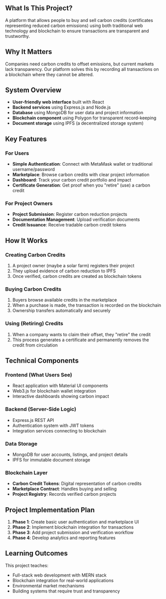 ## What Is This Project?
A platform that allows people to buy and sell carbon credits (certificates representing reduced carbon emissions) using both traditional web technology and blockchain to ensure transactions are transparent and trustworthy.

## Why It Matters
Companies need carbon credits to offset emissions, but current markets lack transparency. Our platform solves this by recording all transactions on a blockchain where they cannot be altered.

## System Overview

- **User-friendly web interface** built with React
- **Backend services** using Express.js and Node.js
- **Database** using MongoDB for user data and project information
- **Blockchain component** using Polygon for transparent record-keeping
- **Document storage** using IPFS (a decentralized storage system)

## Key Features

### For Users
- **Simple Authentication**: Connect with MetaMask wallet or traditional username/password
- **Marketplace**: Browse carbon credits with clear project information
- **Dashboard**: Track your carbon credit portfolio and impact
- **Certificate Generation**: Get proof when you "retire" (use) a carbon credit

### For Project Owners
- **Project Submission**: Register carbon reduction projects
- **Documentation Management**: Upload verification documents
- **Credit Issuance**: Receive tradable carbon credit tokens


## How It Works

### Creating Carbon Credits
1. A project owner (maybe a solar farm) registers their project
2. They upload evidence of carbon reduction to IPFS
3. Once verified, carbon credits are created as blockchain tokens

### Buying Carbon Credits
1. Buyers browse available credits in the marketplace
2. When a purchase is made, the transaction is recorded on the blockchain
3. Ownership transfers automatically and securely

### Using (Retiring) Credits
1. When a company wants to claim their offset, they "retire" the credit
2. This process generates a certificate and permanently removes the credit from circulation

## Technical Components

### Frontend (What Users See)
- React application with Material UI components
- Web3.js for blockchain wallet integration
- Interactive dashboards showing carbon impact

### Backend (Server-Side Logic)
- Express.js REST API
- Authentication system with JWT tokens
- Integration services connecting to blockchain

### Data Storage
- MongoDB for user accounts, listings, and project details
- IPFS for immutable document storage

### Blockchain Layer
- **Carbon Credit Tokens**: Digital representation of carbon credits
- **Marketplace Contract**: Handles buying and selling
- **Project Registry**: Records verified carbon projects

## Project Implementation Plan

1. **Phase 1**: Create basic user authentication and marketplace UI
2. **Phase 2**: Implement blockchain integration for transactions
3. **Phase 3**: Add project submission and verification workflow
4. **Phase 4**: Develop analytics and reporting features

## Learning Outcomes

This project teaches:
- Full-stack web development with MERN stack
- Blockchain integration for real-world applications
- Environmental market mechanisms
- Building systems that require trust and transparency


























































































































<!-- # Carbon Credit Trading Platform System Design

A comprehensive system architecture for a Web3-based carbon credit trading platform that combines MERN stack with blockchain technology to ensure transparency, security, and eliminate fraud in carbon credit markets.

## Core Architecture Overview

The system follows a hybrid architecture with centralized components (MERN) handling user experience and business logic, while decentralized components (blockchain) ensure transparency and immutability of carbon credit transactions.

### System Layers

1. **Presentation Layer** - React.js frontend
2. **Application Layer** - Express.js API services
3. **Data Layer** - MongoDB for off-chain data
4. **Blockchain Layer** - Polygon network with Solidity smart contracts
5. **Storage Layer** - IPFS for decentralized document storage
6. **Indexing Layer** - The Graph Protocol for blockchain data querying
7. **Integration Layer** - Oracle services connecting on-chain and off-chain data

## Detailed Component Architecture

### Presentation Layer

The frontend architecture consists of:

- **Authentication Module**: Handles wallet-based authentication (MetaMask, WalletConnect) and traditional authentication
- **Marketplace Module**: Interface for browsing, buying, and selling carbon credits
- **Project Submission Portal**: For project developers to register new carbon reduction initiatives
- **Verification Dashboard**: For auditors to review and verify carbon projects
- **Portfolio Management**: For users to track owned and retired carbon credits
- **Analytics Dashboard**: Visualizations of market trends and carbon impact
- **Admin Panel**: For platform governance and management


### Application Layer

The backend consists of microservices:

- **Authentication Service**: Manages user identity and access control
- **Project Service**: Handles carbon project registration and management
- **Verification Service**: Manages the verification workflow for carbon projects
- **Marketplace Service**: Handles order matching and transaction processing
- **Analytics Service**: Processes and serves market and impact data
- **Notification Service**: Manages alerts and communications
- **Blockchain Integration Service**: Bridges between API and smart contracts
- **IPFS Integration Service**: Manages decentralized document storage
- **Oracle Service**: Provides external data to smart contracts


### Data Layer

MongoDB database collections:

- **Users**: Stores user profiles, credentials, and KYC information
- **Projects**: Stores carbon project details and verification status
- **Verifications**: Tracks verification processes and auditor reports
- **Transactions**: Records off-chain transaction details
- **Documents**: Metadata for documents stored on IPFS
- **Analytics**: Aggregated data for reporting and analysis
- **Settings**: Platform configuration and parameters


### Blockchain Layer

Smart contract architecture:

- **Carbon Credit Token Contract**: ERC-1155 implementation for carbon credits with metadata
- **Project Registry Contract**: Stores verified carbon project information
- **Marketplace Contract**: Handles buying, selling, and trading of carbon credits
- **Verification Contract**: Manages the verification process and auditor approvals
- **Retirement Contract**: Handles permanent retirement of carbon credits
- **Governance Contract**: For decentralized governance of the platform
- **Oracle Contract**: Interfaces with Chainlink for external data


### Storage Layer

IPFS architecture for decentralized storage:

- **Project Documentation**: Technical specifications, methodologies, and impact assessments
- **Verification Reports**: Auditor reports and verification evidence
- **Metadata Storage**: Carbon credit metadata including project details and impact metrics
- **Certificate Storage**: Generated certificates for retired carbon credits
- **Pinning Service**: Ensures persistence of critical documents


### Indexing Layer

The Graph Protocol implementation:

- **Carbon Credit Subgraph**: Indexes token transfers and ownership
- **Project Subgraph**: Indexes project registrations and updates
- **Marketplace Subgraph**: Indexes buy/sell orders and completed trades
- **Verification Subgraph**: Indexes verification events and status changes
- **Retirement Subgraph**: Indexes credit retirement events


## Data Flow Architecture

### Project Registration Flow

1. Project developer submits project details and documentation via frontend
2. Application layer validates submission and stores in MongoDB
3. Documents are uploaded to IPFS with references stored in MongoDB
4. Project metadata is registered on the blockchain via the Project Registry Contract
5. The Graph indexes the new project data for efficient querying

### Verification Flow

1. Verifiers access project details and documentation via the verification dashboard
2. Verification process is tracked in MongoDB with status updates
3. Verification reports are uploaded to IPFS
4. Upon successful verification, the Verification Contract updates the project status
5. Carbon credit tokens are minted on the blockchain via the Carbon Credit Token Contract
6. The Graph indexes the verification event and token minting

### Trading Flow

1. Sellers list carbon credits on the marketplace with pricing information
2. Listing information is stored on the Marketplace Contract
3. Buyers browse available credits via the frontend, which queries The Graph
4. Purchase transactions are executed on the Marketplace Contract
5. Token ownership is transferred on the Carbon Credit Token Contract
6. Transaction details are indexed by The Graph and stored in MongoDB
7. Notifications are sent to both parties

### Retirement Flow

1. Credit owner initiates retirement via the frontend
2. Retirement transaction is executed on the Retirement Contract
3. Tokens are burned on the Carbon Credit Token Contract
4. Retirement certificate is generated and stored on IPFS
5. Retirement event is indexed by The Graph
6. Retirement records are updated in MongoDB

## Security Architecture

### Authentication Security

- Wallet-based authentication using Ethereum signatures
- JWT tokens for API authentication with short expiration
- Multi-factor authentication for administrative functions
- Role-based access control system
- Session management with secure cookie policies


### Smart Contract Security

- Formal verification of critical contract functions
- Multiple independent security audits
- Upgradeable proxy pattern for contract improvements
- Emergency pause functionality for critical issues
- Multi-signature requirements for administrative functions
- Rate limiting and gas optimization


### API Security

- Rate limiting and request throttling
- Input validation and sanitization
- HTTPS with certificate pinning
- API key rotation policies
- IP-based access controls for admin functions
- Comprehensive logging and monitoring


### Data Security

- Encryption of sensitive data at rest
- Secure key management using HSM or cloud key management services
- Regular security scans and penetration testing
- GDPR and regulatory compliance measures
- Regular backup procedures with encryption


## Scalability Architecture

### Horizontal Scaling

- Containerized microservices with Kubernetes orchestration
- Stateless API design for easy replication
- Load balancing across multiple regions
- Auto-scaling based on traffic patterns
- CDN integration for static assets


### Database Scaling

- MongoDB sharding for horizontal scaling
- Read replicas for query-heavy operations
- Efficient indexing strategies
- Caching layer with Redis for frequent queries
- Data partitioning based on access patterns


### Blockchain Scaling

- Polygon network for high throughput and low gas costs
- Batch processing for multiple transactions
- State channel implementation for frequent updates
- Layer 2 scaling solutions for future growth
- The Graph for efficient data querying


## Integration Architecture

### External Systems Integration

- Carbon registry API integrations (Verra, Gold Standard)
- Payment gateway integrations for fiat on/off ramps
- KYC/AML service integrations
- ESG reporting platform integrations
- Climate data provider integrations


### Oracle Integration

- Chainlink integration for external data feeds
- Carbon pricing oracles for market data
- Weather data oracles for project verification
- Exchange rate oracles for multi-currency support
- Compliance oracles for regulatory updates


## Monitoring and Analytics Architecture

### System Monitoring

- Prometheus for metrics collection
- Grafana for visualization dashboards
- ELK stack for log aggregation and analysis
- Alerting system for critical events
- Performance monitoring for all system components


### Blockchain Monitoring

- Gas price monitoring and optimization
- Transaction confirmation tracking
- Smart contract event monitoring
- Chain reorganization detection
- Block explorer integration


### Business Analytics

- Trading volume and liquidity metrics
- User acquisition and retention analytics
- Carbon impact measurement and reporting
- Market trend analysis and forecasting
- Regulatory compliance reporting


## Deployment Architecture

### Infrastructure

- Cloud-agnostic Kubernetes deployment
- Multi-region availability for resilience
- Blue-green deployment strategy for zero downtime
- Infrastructure as Code using Terraform
- CI/CD pipeline for automated testing and deployment


### Network Topology

- Public-facing load balancers for the frontend
- Private subnets for application services
- VPC peering for database access
- Dedicated blockchain nodes with failover
- IPFS nodes with redundancy


## Governance Architecture

### Technical Governance

- Smart contract upgrade process with timelock
- Multi-signature requirements for critical changes
- Automated testing requirements for all changes
- Security review process for code changes
- Emergency response procedures


### Business Governance

- Decentralized governance for protocol parameters
- Voting mechanisms for major platform changes
- Transparent fee structure with community input
- Dispute resolution mechanism for trades
- Compliance framework for regulatory requirements

This comprehensive system design provides a solid foundation for building a secure, scalable, and transparent carbon credit trading platform that leverages both traditional web technologies and blockchain to eradicate scams in the marketplace.
 -->
